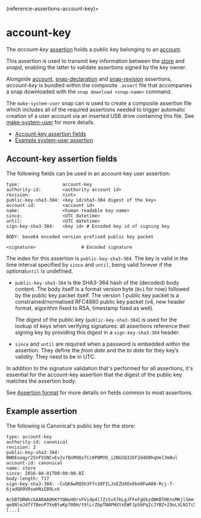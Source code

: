 (reference-assertions-account-key)=
# account-key

The *account-key* [assertion](/reference/assertions/index) holds a public key belonging to an [account](/reference/assertions/account).

This assertion is used to transmit key information between the [store](/explanation/stores/store-overview) and _snapd_, enabling the latter to validate assertions signed by the key owner.

Alongside [account](/reference/assertions/account), [snap-declaration](/reference/assertions/snap-declaration) and [snap-revision](/reference/assertions/snap-revision) assertions,  _account-key_ is bundled within the composite `.assert` file that accompanies a snap downloaded with the `snap download <snap-name>` command.

The `make-system-user` snap can is used to create a composite assertion file which includes all of the required assertions needed to trigger automatic creation of a user account via an inserted USB drive containing this file. See [make-system-user](/t/system-user/19740#heading--make-system-user) for more details.

- [Account-key assertion fields](#heading--fields)
- [Example system-user assertion](#heading--example)

<h2 id='heading--fields'>Account-key assertion fields</h2>

The following fields can be used in an account-key user assertion:

``` text
type:                account-key
authority-id:        <authority account id>
revision:            <int>
public-key-sha3-384: <key id/sha3-384 digest of the key>
account-id:          <account id>
name:                <human readable key name>
since:               <UTC datetime>
until:               <UTC datetime>
sign-key-sha3-384:   <key id> # Encoded key id of signing key

BODY: base64 encoded version prefixed public key packet

<signature>                 # Encoded signature
```

The index for this assertion is `public-key-sha3-384`. The key is valid in the time interval specified by `since` and `until`, being valid forever if  the optional`until` is undefined.

- `public-key-sha3-384` is the SHA3-384 hash of the (decoded) body content. The body itself is a format version byte (`0x1` for now) followed by the public key packet itself. The version 1 public key packet is a constrained/normalised RFC4880 public key packet (v4, new header format, algorithm fixed to RSA, timestamp fixed as well).

  The digest of the public key (`public-key-sha3-384`) is used for the lookup of keys when verifying signatures: all assertions reference their signing key by providing this digest in a `sign-key-sha3-384` header.
- `since` and `until` are required when a password is embedded within the assertion. They define the *from date* and the *to date* for they key’s validity. They need to be in UTC.

In addition to the signature validation that's performed for all assertions, it's essential for the account-key assertion that the digest of the public key matches the assertion body.

See [Assertion format](/t/assertions/19742#heading--format) for more details on fields common to most assertions.

<h2 id='heading--example'>Example assertion</h2>

The following is Canonical's public key for the store:

``` text
type: account-key
authority-id: canonical
revision: 2
public-key-sha3-384: BWDEoaqyr25nF5SNCvEv2v7QnM9QsfCc0PBMYD_i2NGSQ32EF2d4D0hqUel3m8ul
account-id: canonical
name: store
since: 2016-04-01T00:00:00.0Z
body-length: 717
sign-key-sha3-384: -CvQKAwRQ5h3Ffn10FILJoEZUXOv6km9FwA80-Rcj-f-6jadQ89VRswHNiEB9Lxk

AcbBTQRWhcGAARAA0KKYYQWuHOrsFVi4p4l7ZzSvX7kLgJFFeFgOkzdWKBTHEnsMKjl5mefFe9ji
qe8NlmJdfY7BenP7XeBtwKp700H/t9lLrZbpTNAPHXYxEWFJp5bPqIcJYBZ+29oLVLN1Tc5X482R
[...]
```

